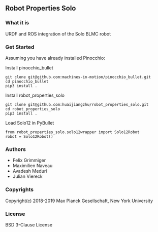 Robot Properties Solo
---------------------

### What it is

URDF and ROS integration of the Solo BLMC robot

### Get Started

Assuming you have already installed Pinocchio:

Install pinocchio_bullet
```
git clone git@github.com:machines-in-motion/pinocchio_bullet.git
cd pinocchio_bullet
pip3 install .
```

Install robot_properties_solo
```
git clone git@github.com:huaijiangzhu/robot_properties_solo.git
cd robot_properties_solo
pip3 install .
```

Load Solo12 in PyBullet
```
from robot_properties_solo.solo12wrapper import Solo12Robot
robot = Solo12Robot()
```

### Authors

- Felix Grimmiger
- Maximilien Naveau
- Avadesh Meduri
- Julian Viereck

### Copyrights

Copyright(c) 2018-2019 Max Planck Gesellschaft, New York University

### License

BSD 3-Clause License


